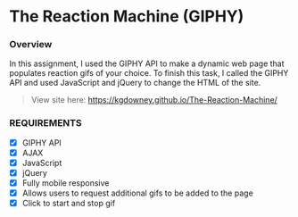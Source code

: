 # The Reaction Machine (GIPHY)

### Overview

In this assignment, I used the GIPHY API to make a dynamic web page that populates reaction gifs of your choice. To finish this task, I called the GIPHY API and used JavaScript and jQuery to change the HTML of the site.

> View site here: https://kgdowney.github.io/The-Reaction-Machine/ 

### REQUIREMENTS
- [x] GIPHY API
- [x] AJAX
- [x] JavaScript
- [x] jQuery
- [x] Fully mobile responsive
- [x] Allows users to request additional gifs to be added to the page
- [x] Click to start and stop gif
